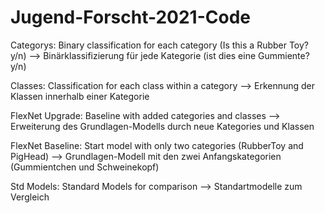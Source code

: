 # Jugend-Forscht-2021-Code

Categorys: Binary classification for each category (Is this a Rubber Toy? y/n)
--> Binärklassifizierung für jede Kategorie (ist dies eine Gummiente? y/n)

Classes: Classification for each class within a category
--> Erkennung der Klassen innerhalb einer Kategorie


FlexNet Upgrade: Baseline with added categories and classes
--> Erweiterung des Grundlagen-Modells durch neue Kategories und Klassen

FlexNet Baseline: Start model with only two categories (RubberToy and PigHead)
--> Grundlagen-Modell mit den zwei Anfangskategorien (Gummientchen und Schweinekopf)

Std Models: Standard Models for comparison
--> Standartmodelle zum Vergleich
